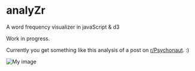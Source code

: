 analyZr
=======

A word frequency visualizer in javaScript &amp; d3


Work in progress.

Currently you get something like this analysis of a post on [r/Psychonaut](http://www.reddit.com/r/Psychonaut/). :)

![My image](http://www.plainbrain.net/github_img/psychonauts.png)
